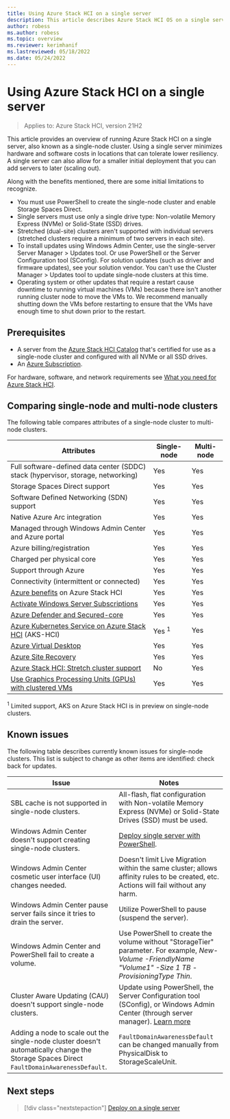 ```yaml
---
title: Using Azure Stack HCI on a single server
description: This article describes Azure Stack HCI OS on a single server
author: robess
ms.author: robess
ms.topic: overview
ms.reviewer: kerimhanif
ms.lastreviewed: 05/18/2022
ms.date: 05/24/2022
---
```


# Using Azure Stack HCI on a single server

> Applies to: Azure Stack HCI, version 21H2

This article provides an overview of running Azure Stack HCI on a single server, also known as a single-node cluster. Using a single server minimizes hardware and software costs in locations that can tolerate lower resiliency. A single server can also allow for a smaller initial deployment that you can add servers to later (scaling out).

Along with the benefits mentioned, there are some initial limitations to recognize.

- You must use PowerShell to create the single-node cluster and enable Storage Spaces Direct.
- Single servers must use only a single drive type: Non-volatile Memory Express (NVMe) or Solid-State (SSD) drives.
- Stretched (dual-site) clusters aren't supported with individual servers (stretched clusters require a minimum of two servers in each site).
- To install updates using Windows Admin Center, use the single-server Server Manager > Updates tool. Or use PowerShell or the Server Configuration tool (SConfig). For solution updates (such as driver and firmware updates), see your solution vendor. You can't use the Cluster Manager > Updates tool to update single-node clusters at this time.
- Operating system or other updates that require a restart cause downtime to running virtual machines (VMs) because there isn't another running cluster node to move the VMs to. We recommend manually shutting down the VMs before restarting to ensure that the VMs have enough time to shut down prior to the restart.

## Prerequisites

- A server from the [Azure Stack HCI Catalog](https://hcicatalog.azurewebsites.net/#/catalog) that's certified for use as a single-node cluster and configured with all NVMe or all SSD drives.
- An [Azure Subscription](https://azure.microsoft.com/).

For hardware, software, and network requirements see [What you need for Azure Stack HCI](/azure-stack/hci/overview#what-you-need-for-azure-stack-hci).

## Comparing single-node and multi-node clusters

The following table compares attributes of a single-node cluster to multi-node clusters.

|Attributes | Single-node | Multi-node |
|----------|-----------|-----------|
|Full software-defined data center (SDDC) stack (hypervisor, storage, networking) | Yes | Yes|
|Storage Spaces Direct support | Yes | Yes |
|Software Defined Networking (SDN) support | Yes | Yes |
|Native Azure Arc integration | Yes | Yes |
|Managed through Windows Admin Center and Azure portal | Yes | Yes |
|Azure billing/registration | Yes | Yes |
|Charged per physical core| Yes | Yes |
|Support through Azure | Yes | Yes |
|Connectivity (intermittent or connected) | Yes | Yes |
|[Azure benefits](../manage/azure-benefits.md) on Azure Stack HCI | Yes | Yes |
|[Activate Windows Server Subscriptions](../manage/vm-activate.md) | Yes | Yes |
|[Azure Defender and Secured-core](/shows/inside-azure-for-it/securing-azure-stack-hci-with-azure-defender-and-secured-core) | Yes | Yes |
|[Azure Kubernetes Service on Azure Stack HCI](/azure-stack/aks-hci/) (AKS-HCI) | Yes <sup>1</sup> | Yes |
|[Azure Virtual Desktop](/azure/virtual-desktop/overview) | Yes | Yes |
|[Azure Site Recovery](../manage/azure-site-recovery.md) | Yes | Yes |
|[Azure Stack HCI: Stretch cluster support](../concepts/stretched-clusters.md) | No | Yes |
|[Use Graphics Processing Units (GPUs) with clustered VMs](../manage/use-gpu-with-clustered-vm.md)  | Yes | Yes |

<sup>1</sup> Limited support, AKS on Azure Stack HCI is in preview on single-node clusters.

## Known issues

The following table describes currently known issues for single-node clusters. This list is subject to change as other items are identified: check back for updates.

|Issue | Notes|
|-----------|---------------|
|SBL cache is not supported in single-node clusters. | All-flash, flat configuration with Non-volatile Memory Express (NVMe) or Solid-State Drives (SSD) must be used. |
|Windows Admin Center doesn't support creating single-node clusters. | [Deploy single server with PowerShell](../deploy/create-cluster-powershell.md). |
|Windows Admin Center cosmetic user interface (UI) changes needed. | Doesn't limit Live Migration within the same cluster; allows affinity rules to be created, etc. Actions will fail without any harm. |
|Windows Admin Center pause server fails since it tries to drain the server. | Utilize PowerShell to pause (suspend the server). |
|Windows Admin Center and PowerShell fail to create a volume. | Use PowerShell to create the volume without "StorageTier" parameter. For example,  *New-Volume -FriendlyName "Volume1" -Size 1 TB -ProvisioningType Thin*. |
|Cluster Aware Updating (CAU) doesn't support single-node clusters. | Update using PowerShell, the Server Configuration tool (SConfig), or Windows Admin Center (through server manager). [Learn more](../deploy/single-server.md#updating-single-node-clusters) |
|Adding a node to scale out the single-node cluster doesn't automatically change the Storage Spaces Direct `FaultDomainAwarenessDefault`. |`FaultDomainAwarenessDefault` can be changed manually from PhysicalDisk to StorageScaleUnit. |

## Next steps

> [!div class="nextstepaction"]
> [Deploy on a single server](../deploy/single-server.md)
